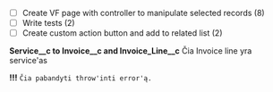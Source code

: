 - [ ] Create VF page with controller to manipulate selected records (8)
- [ ] Write tests (2)
- [ ] Create custom action button and add to related list (2)

**Service__c to Invoice__c and Invoice_Line__c**
Čia Invoice line yra service'as

**!!!** `Čia pabandyti throw'inti error'ą.`
